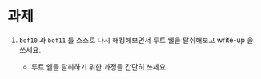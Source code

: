 # 과제 

1. `bof10` 과 `bof11` 를 스스로 다시 해킹해보면서 루트 쉘을 탈취해보고 write-up 을 쓰세요. 

    - 루트 쉘을 탈취하기 위한 과정을 간단히 쓰세요. 
